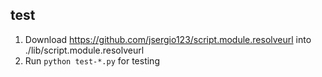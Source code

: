 ## test

1. Download https://github.com/jsergio123/script.module.resolveurl into ./lib/script.module.resolveurl
2. Run `python test-*.py` for testing